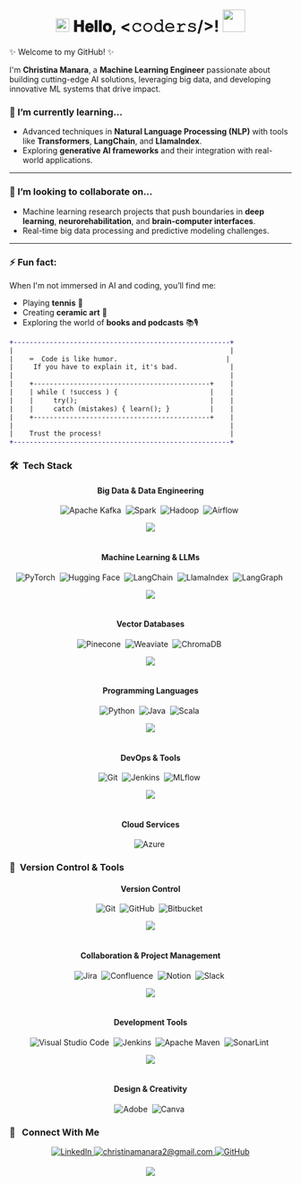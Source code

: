 <h1 align="center">
  <img src="GIF/Earth.gif" width="24px">
  𝐇𝐞𝐥𝐥𝐨, &lt;𝚌𝚘𝚍𝚎𝚛𝚜/&gt;!
  <img src="GIF/Hi.gif" width="40px" />
</h1>

✨ Welcome to my GitHub! ✨

I'm **Christina Manara**, a **Machine Learning Engineer** passionate about building cutting-edge AI solutions, leveraging big data, and developing innovative ML systems that drive impact.


### 🌱 I’m currently learning...
- Advanced techniques in **Natural Language Processing (NLP)** with tools like **Transformers**, **LangChain**, and **LlamaIndex**.
- Exploring **generative AI frameworks** and their integration with real-world applications.

---

### 👯 I’m looking to collaborate on...
- Machine learning research projects that push boundaries in **deep learning**, **neurorehabilitation**, and **brain-computer interfaces**.
- Real-time big data processing and predictive modeling challenges.

---

### ⚡ Fun fact:
When I'm not immersed in AI and coding, you’ll find me:
- Playing **tennis** 🎾
- Creating **ceramic art** 🏺
- Exploring the world of **books and podcasts** 📚🎙

```diff
+------------------------------------------------------+
|                                                      |
|    ⌨️  Code is like humor.                           |
|     If you have to explain it, it's bad.             |
|                                                      |
|    +--------------------------------------------+    |
|    | while ( !success ) {                       |    |
|    |     try();                                 |    |
|    |     catch (mistakes) { learn(); }          |    |
|    +--------------------------------------------+    |
|                                                      |
|    Trust the process!                                |
+------------------------------------------------------+
```
### 🛠 &nbsp;Tech Stack

<div align="center">

#### Big Data & Data Engineering
![Apache Kafka](https://img.shields.io/badge/Apache%20Kafka-000?style=for-the-badge&logo=apachekafka)&nbsp;
![Spark](https://img.shields.io/badge/Apache%20Spark-E25A1C?style=for-the-badge&logo=apachespark&logoColor=white)&nbsp;
![Hadoop](https://img.shields.io/badge/Hadoop-66CCFF?style=for-the-badge&logo=apachehadoop&logoColor=white)&nbsp;
![Airflow](https://img.shields.io/badge/Airflow-0175B5?style=for-the-badge&logo=apacheairflow&logoColor=white)&nbsp;

<img src="https://user-images.githubusercontent.com/73097560/115834477-dbab4500-a447-11eb-908a-139a6edaec5c.gif"><br><br>

#### Machine Learning & LLMs
![PyTorch](https://img.shields.io/badge/PyTorch-EE4C2C?style=for-the-badge&logo=pytorch&logoColor=white)&nbsp;
![Hugging Face](https://img.shields.io/badge/Hugging%20Face-FF7A8D?style=for-the-badge&logo=huggingface&logoColor=white)&nbsp;
![LangChain](https://img.shields.io/badge/LangChain-35D485?style=for-the-badge&logo=langchain&logoColor=white)&nbsp;
![LlamaIndex](https://img.shields.io/badge/LlamaIndex-9B79B0?style=for-the-badge&logo=llamaindex&logoColor=white)&nbsp;
![LangGraph](https://img.shields.io/badge/LangGraph-0062CC?style=for-the-badge)&nbsp;

<img src="https://user-images.githubusercontent.com/73097560/115834477-dbab4500-a447-11eb-908a-139a6edaec5c.gif"><br><br>

#### Vector Databases
![Pinecone](https://img.shields.io/badge/Pinecone-0093D0?style=for-the-badge&logo=pinecone&logoColor=white)&nbsp;
![Weaviate](https://img.shields.io/badge/Weaviate-5F5F5F?style=for-the-badge&logo=weaviate&logoColor=white)&nbsp;
![ChromaDB](https://img.shields.io/badge/ChromaDB-FF6347?style=for-the-badge&logo=chroma&logoColor=white)&nbsp;

<img src="https://user-images.githubusercontent.com/73097560/115834477-dbab4500-a447-11eb-908a-139a6edaec5c.gif"><br><br>

#### Programming Languages
![Python](https://img.shields.io/badge/python-3670A0?style=for-the-badge&logo=python&logoColor=ffdd54)&nbsp;
![Java](https://img.shields.io/badge/java-%23ED8B00.svg?style=for-the-badge&logo=java&logoColor=white)&nbsp;
![Scala](https://img.shields.io/badge/Scala-DC322F?style=for-the-badge&logo=scala&logoColor=white)&nbsp;

<img src="https://user-images.githubusercontent.com/73097560/115834477-dbab4500-a447-11eb-908a-139a6edaec5c.gif"><br><br>

#### DevOps & Tools
![Git](https://img.shields.io/badge/git-F05032?style=for-the-badge&logo=git&logoColor=white)&nbsp;
![Jenkins](https://img.shields.io/badge/Jenkins-D24939?style=for-the-badge&logo=jenkins&logoColor=white)&nbsp;
![MLflow](https://img.shields.io/badge/MLflow-4E8F41?style=for-the-badge&logo=mlflow&logoColor=white)&nbsp;

<img src="https://user-images.githubusercontent.com/73097560/115834477-dbab4500-a447-11eb-908a-139a6edaec5c.gif"><br><br>

#### Cloud Services
![Azure](https://img.shields.io/badge/Microsoft%20Azure-0078D4?style=for-the-badge&logo=microsoftazure&logoColor=white)&nbsp;

</div>

### 🧰 &nbsp;Version Control & Tools 

<div align="center">

#### Version Control
![Git](https://img.shields.io/badge/git-%23F05033.svg?style=for-the-badge&logo=git&logoColor=white)&nbsp;
![GitHub](https://img.shields.io/badge/github-%23121011.svg?style=for-the-badge&logo=github&logoColor=white)&nbsp;
![Bitbucket](https://img.shields.io/badge/bitbucket-%230047B3.svg?style=for-the-badge&logo=bitbucket&logoColor=white)&nbsp;

<img src="https://user-images.githubusercontent.com/73097560/115834477-dbab4500-a447-11eb-908a-139a6edaec5c.gif"><br><br>

#### Collaboration & Project Management
![Jira](https://img.shields.io/badge/jira-%230A0FFF.svg?style=for-the-badge&logo=jira&logoColor=white)&nbsp;
![Confluence](https://img.shields.io/badge/confluence-%23172BF4.svg?style=for-the-badge&logo=confluence&logoColor=white)&nbsp;
![Notion](https://img.shields.io/badge/Notion-%23000000.svg?style=for-the-badge&logo=notion&logoColor=white)&nbsp;
![Slack](https://img.shields.io/badge/Slack-4A154B?style=for-the-badge&logo=slack&logoColor=white)&nbsp;

<img src="https://user-images.githubusercontent.com/73097560/115834477-dbab4500-a447-11eb-908a-139a6edaec5c.gif"><br><br>

#### Development Tools
![Visual Studio Code](https://img.shields.io/badge/Visual%20Studio%20Code-0078d7.svg?style=for-the-badge&logo=visual-studio-code&logoColor=white)&nbsp;
![Jenkins](https://img.shields.io/badge/jenkins-%232C5263.svg?style=for-the-badge&logo=jenkins&logoColor=white)&nbsp;
![Apache Maven](https://img.shields.io/badge/Apache%20Maven-C71A36?style=for-the-badge&logo=Apache%20Maven&logoColor=white)&nbsp;
![SonarLint](https://img.shields.io/badge/SonarLint-CB2029?style=for-the-badge&logo=SONARLINT&logoColor=white)&nbsp;

<img src="https://user-images.githubusercontent.com/73097560/115834477-dbab4500-a447-11eb-908a-139a6edaec5c.gif"><br><br>

#### Design & Creativity
![Adobe](https://img.shields.io/badge/adobe-%23FF0000.svg?style=for-the-badge&logo=adobe&logoColor=white)&nbsp;
![Canva](https://img.shields.io/badge/Canva-%2300C4CC.svg?style=for-the-badge&logo=Canva&logoColor=white)&nbsp;

</div>

<!--Contact Section--> 
### 🤝 &nbsp; Connect With Me
<div align="center">
 <a href="https://www.linkedin.com/in/christina-manara" target="_blank">
<img src="https://img.shields.io/badge/linkedin-%231E77B5.svg?&style=for-the-badge&logo=linkedin&logoColor=white" alt="LinkedIn" style="margin-bottom: 5px;" />
</a>

<a href="mailto:christinamanara2@gmail.com" target="_blank">
<img src="https://img.shields.io/badge/Gmail-D14836?style=for-the-badge&logo=gmail&logoColor=white" alt="christinamanara2@gmail.com" style="margin-bottom: 5px;" />
</a>

<a href="https://github.com/ChristinaManara" target="_blank">
<img src="https://img.shields.io/badge/GitHub-100000?style=for-the-badge&logo=github&logoColor=white" alt="GitHub" style="margin-bottom: 5px;" />
</a>
</div>

<!--Footer--> 
<p align="center">
  <img src="https://capsule-render.vercel.app/api?type=waving&color=gradient&height=65&section=footer"/>
</p>
